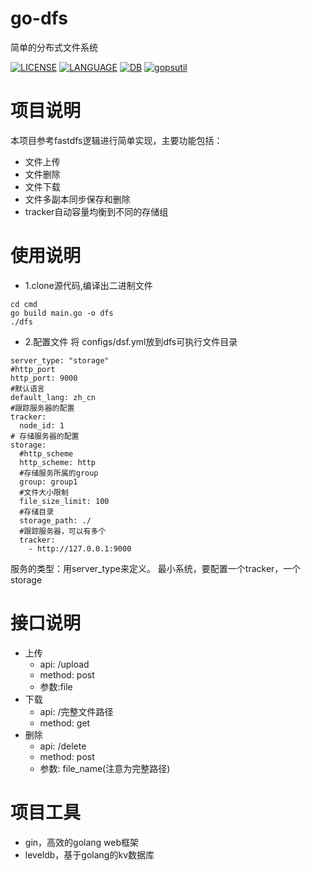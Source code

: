 # go-dfs
简单的分布式文件系统

[![LICENSE](https://raw.githubusercontent.com/smally84/go-dfs/4bffdfa2b020b98ccd8d618a53ac7c0294d26786/assets/mit.svg)](https://github.com/syndtr/goleveldb)
[![LANGUAGE](https://raw.githubusercontent.com/smally84/go-dfs/28deed0c494ef141109a5e141c54b752c20923b0/assets/language.svg)]()
[![DB](https://raw.githubusercontent.com/smally84/go-dfs/6851b5a0b570278c52135f77e812810278c2b898/assets/leveldb.svg)]()
[![gopsutil](https://raw.githubusercontent.com/smally84/go-dfs/28deed0c494ef141109a5e141c54b752c20923b0/assets/gopsutil.svg)]()

# 项目说明
本项目参考fastdfs逻辑进行简单实现，主要功能包括：
- 文件上传
- 文件删除
- 文件下载
- 文件多副本同步保存和删除
- tracker自动容量均衡到不同的存储组

# 使用说明
- 1.clone源代码,编译出二进制文件
```
cd cmd
go build main.go -o dfs
./dfs
```
- 2.配置文件
将 configs/dsf.yml放到dfs可执行文件目录
```#服务类型tracker or storage
server_type: "storage"
#http_port
http_port: 9000
#默认语言
default_lang: zh_cn
#跟踪服务器的配置
tracker:
  node_id: 1
# 存储服务器的配置    
storage:
  #http_scheme
  http_scheme: http
  #存储服务所属的group
  group: group1 
  #文件大小限制
  file_size_limit: 100
  #存储目录
  storage_path: ./
  #跟踪服务器，可以有多个
  tracker: 
    - http://127.0.0.1:9000
```
服务的类型：用server_type来定义。
最小系统，要配置一个tracker，一个storage
# 接口说明
- 上传
  - api: /upload
  - method: post
  - 参数:file
- 下载
  - api: /完整文件路径
  - method: get
- 删除
  - api: /delete
  - method: post
  - 参数: file_name(注意为完整路径)
  
# 项目工具
- gin，高效的golang web框架
- leveldb，基于golang的kv数据库
